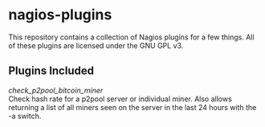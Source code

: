 nagios-plugins
==============

This repository contains a collection of Nagios plugins for a few things. All
of these plugins are licensed under the GNU GPL v3.

Plugins Included
----------------

*check_p2pool_bitcoin_miner*  
Check hash rate for a p2pool server or individual miner. Also allows returning
a list of all miners seen on the server in the last 24 hours with the -a
switch.

